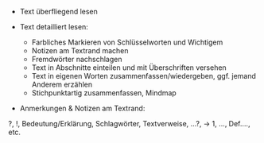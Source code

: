 - Text überfliegend lesen
- Text detailliert lesen:
	- Farbliches Markieren von Schlüsselworten und Wichtigem
	- Notizen am Textrand machen
	- Fremdwörter nachschlagen
	- Text in Abschnitte einteilen und mit Überschriften versehen
	- Text in eigenen Worten zusammenfassen/wiedergeben, ggf. jemand Anderem erzählen
	- Stichpunktartig zusammenfassen, Mindmap
    
- Anmerkungen & Notizen am Textrand:

?, !, Bedeutung/Erklärung, Schlagwörter, Textverweise, …?, -> 1, …, Def…., etc.
